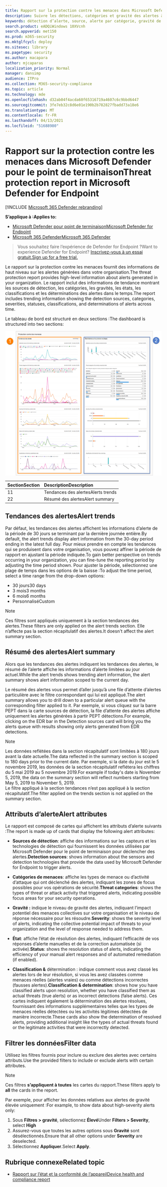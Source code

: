```yaml
---
title: Rapport sur la protection contre les menaces dans Microsoft Defender pour le point de terminaison
description: Suivre les détections, catégories et gravité des alertes à l’aide du rapport de protection contre les menaces
keywords: détection d’alerte, source, alerte par catégorie, gravité de l’alerte, classification des alertes, détermination
search.product: eADQiWindows 10XVcnh
search.appverid: met150
ms.prod: m365-security
ms.mktglfcycl: deploy
ms.sitesec: library
ms.pagetype: security
ms.author: macapara
author: mjcaparas
localization_priority: Normal
manager: dansimp
audience: ITPro
ms.collection: M365-security-compliance
ms.topic: article
ms.technology: mde
ms.openlocfilehash: d32ab04f4acda60f65316719a4607c6c9bbd6447
ms.sourcegitcommit: 3fe7eb32c8d6e01e190b2b782827fbadd73a18e6
ms.translationtype: MT
ms.contentlocale: fr-FR
ms.lasthandoff: 04/13/2021
ms.locfileid: "51688980"
---
```

# <a name="threat-protection-report-in-microsoft-defender-for-endpoint"></a><span data-ttu-id="e7f4f-104">Rapport sur la protection contre les menaces dans Microsoft Defender pour le point de terminaison</span><span class="sxs-lookup"><span data-stu-id="e7f4f-104">Threat protection report in Microsoft Defender for Endpoint</span></span>

[!INCLUDE [Microsoft 365 Defender rebranding](../../includes/microsoft-defender.md)]


<span data-ttu-id="e7f4f-105">**S’applique à :**</span><span class="sxs-lookup"><span data-stu-id="e7f4f-105">**Applies to:**</span></span>
- [<span data-ttu-id="e7f4f-106">Microsoft Defender pour point de terminaison</span><span class="sxs-lookup"><span data-stu-id="e7f4f-106">Microsoft Defender for Endpoint</span></span>](https://go.microsoft.com/fwlink/p/?linkid=2154037)
- [<span data-ttu-id="e7f4f-107">Microsoft 365 Defender</span><span class="sxs-lookup"><span data-stu-id="e7f4f-107">Microsoft 365 Defender</span></span>](https://go.microsoft.com/fwlink/?linkid=2118804)


> <span data-ttu-id="e7f4f-108">Vous souhaitez faire l’expérience de Defender for Endpoint ?</span><span class="sxs-lookup"><span data-stu-id="e7f4f-108">Want to experience Defender for Endpoint?</span></span> [<span data-ttu-id="e7f4f-109">Inscrivez-vous à un essai gratuit.</span><span class="sxs-lookup"><span data-stu-id="e7f4f-109">Sign up for a free trial.</span></span>](https://www.microsoft.com/microsoft-365/windows/microsoft-defender-atp?ocid=docs-wdatp-pullalerts-abovefoldlink) 

<span data-ttu-id="e7f4f-110">Le rapport sur la protection contre les menaces fournit des informations de haut niveau sur les alertes générées dans votre organisation.</span><span class="sxs-lookup"><span data-stu-id="e7f4f-110">The threat protection report provides high-level information about alerts generated in your organization.</span></span> <span data-ttu-id="e7f4f-111">Le rapport inclut des informations de tendance montrant les sources de détection, les catégories, les gravités, les états, les classifications et les déterminations des alertes dans le temps.</span><span class="sxs-lookup"><span data-stu-id="e7f4f-111">The report includes trending information showing the detection sources, categories, severities, statuses, classifications, and determinations of alerts across time.</span></span>

<span data-ttu-id="e7f4f-112">Le tableau de bord est structuré en deux sections :</span><span class="sxs-lookup"><span data-stu-id="e7f4f-112">The dashboard is structured into two sections:</span></span>

![Image du rapport sur la protection contre les menaces](images/threat-protection-reports.png)

<span data-ttu-id="e7f4f-114">Section</span><span class="sxs-lookup"><span data-stu-id="e7f4f-114">Section</span></span> | <span data-ttu-id="e7f4f-115">Description</span><span class="sxs-lookup"><span data-stu-id="e7f4f-115">Description</span></span> 
:---|:---
<span data-ttu-id="e7f4f-116">1</span><span class="sxs-lookup"><span data-stu-id="e7f4f-116">1</span></span> | <span data-ttu-id="e7f4f-117">Tendances des alertes</span><span class="sxs-lookup"><span data-stu-id="e7f4f-117">Alerts trends</span></span>
<span data-ttu-id="e7f4f-118">2</span><span class="sxs-lookup"><span data-stu-id="e7f4f-118">2</span></span> | <span data-ttu-id="e7f4f-119">Résumé des alertes</span><span class="sxs-lookup"><span data-stu-id="e7f4f-119">Alert summary</span></span>

## <a name="alert-trends"></a><span data-ttu-id="e7f4f-120">Tendances des alertes</span><span class="sxs-lookup"><span data-stu-id="e7f4f-120">Alert trends</span></span>
<span data-ttu-id="e7f4f-121">Par défaut, les tendances des alertes affichent les informations d’alerte de la période de 30 jours se terminant par la dernière journée entière.</span><span class="sxs-lookup"><span data-stu-id="e7f4f-121">By default, the alert trends display alert information from the 30-day period ending in the latest full day.</span></span> <span data-ttu-id="e7f4f-122">Pour mieux prendre en compte les tendances qui se produisent dans votre organisation, vous pouvez affiner la période de rapport en ajustant la période indiquée.</span><span class="sxs-lookup"><span data-stu-id="e7f4f-122">To gain better perspective on trends occurring in your organization, you can fine-tune the reporting period by adjusting the time period shown.</span></span> <span data-ttu-id="e7f4f-123">Pour ajuster la période, sélectionnez une plage de temps dans les options de la baisse :</span><span class="sxs-lookup"><span data-stu-id="e7f4f-123">To adjust the time period, select a time range from the drop-down options:</span></span>

- <span data-ttu-id="e7f4f-124">30 jours</span><span class="sxs-lookup"><span data-stu-id="e7f4f-124">30 days</span></span>
- <span data-ttu-id="e7f4f-125">3 mois</span><span class="sxs-lookup"><span data-stu-id="e7f4f-125">3 months</span></span>
- <span data-ttu-id="e7f4f-126">6 mois</span><span class="sxs-lookup"><span data-stu-id="e7f4f-126">6 months</span></span>
- <span data-ttu-id="e7f4f-127">Personnalisé</span><span class="sxs-lookup"><span data-stu-id="e7f4f-127">Custom</span></span>

>[!NOTE]
><span data-ttu-id="e7f4f-128">Ces filtres sont appliqués uniquement à la section tendances des alertes.</span><span class="sxs-lookup"><span data-stu-id="e7f4f-128">These filters are only applied on the alert trends section.</span></span> <span data-ttu-id="e7f4f-129">Elle n’affecte pas la section récapitulatif des alertes.</span><span class="sxs-lookup"><span data-stu-id="e7f4f-129">It doesn't affect the alert summary section.</span></span>


## <a name="alert-summary"></a><span data-ttu-id="e7f4f-130">Résumé des alertes</span><span class="sxs-lookup"><span data-stu-id="e7f4f-130">Alert summary</span></span>
<span data-ttu-id="e7f4f-131">Alors que les tendances des alertes indiquent les tendances des alertes, le résumé de l’alerte affiche les informations d’alerte limitées au jour actuel.</span><span class="sxs-lookup"><span data-stu-id="e7f4f-131">While the alert trends shows trending alert information, the alert summary shows alert information scoped to the current day.</span></span>

 <span data-ttu-id="e7f4f-132">Le résumé des alertes vous permet d’aller jusqu’à une file d’attente d’alertes particulière avec le filtre correspondant qui lui est appliqué.</span><span class="sxs-lookup"><span data-stu-id="e7f4f-132">The alert summary allows you to drill down to a particular alert queue with the corresponding filter applied to it.</span></span> <span data-ttu-id="e7f4f-133">Par exemple, si vous cliquez sur la barre PEPT dans la carte sources de détection, la file d’attente des alertes affiche uniquement les alertes générées à partir PEPT détections.</span><span class="sxs-lookup"><span data-stu-id="e7f4f-133">For example, clicking on the EDR bar in the Detection sources card will bring you the alerts queue with results showing only alerts generated from EDR detections.</span></span> 

>[!NOTE]
><span data-ttu-id="e7f4f-134">Les données reflétées dans la section récapitulatif sont limitées à 180 jours avant la date actuelle.</span><span class="sxs-lookup"><span data-stu-id="e7f4f-134">The data reflected in the summary section is scoped to 180 days prior to the current date.</span></span> <span data-ttu-id="e7f4f-135">Par exemple, si la date du jour est le 5 novembre 2019, les données de la section récapitulatif reflétera les chiffres du 5 mai 2019 au 5 novembre 2019.</span><span class="sxs-lookup"><span data-stu-id="e7f4f-135">For example if today's date is November 5, 2019, the data on the summary section will reflect numbers starting from May 5, 2019 to November 5, 2019.</span></span><br>
> <span data-ttu-id="e7f4f-136">Le filtre appliqué à la section tendances n’est pas appliqué à la section récapitulatif.</span><span class="sxs-lookup"><span data-stu-id="e7f4f-136">The filter applied on the trends section is not applied on the summary section.</span></span> 

## <a name="alert-attributes"></a><span data-ttu-id="e7f4f-137">Attributs d’alerte</span><span class="sxs-lookup"><span data-stu-id="e7f4f-137">Alert attributes</span></span>
<span data-ttu-id="e7f4f-138">Le rapport est composé de cartes qui affichent les attributs d’alerte suivants :</span><span class="sxs-lookup"><span data-stu-id="e7f4f-138">The report is made up of cards that display the following alert attributes:</span></span>

- <span data-ttu-id="e7f4f-139">**Sources de détection**: affiche des informations sur les capteurs et les technologies de détection qui fournissent les données utilisées par Microsoft Defender pour le point de terminaison pour déclencher des alertes.</span><span class="sxs-lookup"><span data-stu-id="e7f4f-139">**Detection sources**: shows information about the sensors and detection technologies that provide the data used by Microsoft Defender for Endpoint to trigger alerts.</span></span>

- <span data-ttu-id="e7f4f-140">**Catégories de menaces**: affiche les types de menace ou d’activité d’attaque qui ont déclenché des alertes, indiquant les zones de focus possibles pour vos opérations de sécurité.</span><span class="sxs-lookup"><span data-stu-id="e7f4f-140">**Threat categories**: shows the types of threat or attack activity that triggered alerts, indicating possible focus areas for your security operations.</span></span>

- <span data-ttu-id="e7f4f-141">**Gravité :** indique le niveau de gravité des alertes, indiquant l’impact potentiel des menaces collectives sur votre organisation et le niveau de réponse nécessaire pour les résoudre.</span><span class="sxs-lookup"><span data-stu-id="e7f4f-141">**Severity**: shows the severity level of alerts, indicating the collective potential impact of threats to your organization and the level of response needed to address them.</span></span>

- <span data-ttu-id="e7f4f-142">**État**: affiche l’état de résolution des alertes, indiquant l’efficacité de vos réponses d’alerte manuelles et de la correction automatisée (si activée).</span><span class="sxs-lookup"><span data-stu-id="e7f4f-142">**Status**: shows the resolution status of alerts, indicating the efficiency of your manual alert responses and of automated remediation (if enabled).</span></span> 

- <span data-ttu-id="e7f4f-143">**Classification &** détermination : indique comment vous avez classé les alertes lors de leur résolution, si vous les avez classées comme menaces réelles (alertes vraies) ou comme détections incorrectes (fausses alertes).</span><span class="sxs-lookup"><span data-stu-id="e7f4f-143">**Classification & determination**: shows how you have classified alerts upon resolution, whether you have classified them as actual threats (true alerts) or as incorrect detections (false alerts).</span></span> <span data-ttu-id="e7f4f-144">Ces cartes indiquent également la détermination des alertes résolues, fournissant des informations supplémentaires telles que les types de menaces réelles détectées ou les activités légitimes détectées de manière incorrecte.</span><span class="sxs-lookup"><span data-stu-id="e7f4f-144">These cards also show the determination of resolved alerts, providing additional insight like the types of actual threats found or the legitimate activities that were incorrectly detected.</span></span>


 

## <a name="filter-data"></a><span data-ttu-id="e7f4f-145">Filtrer les données</span><span class="sxs-lookup"><span data-stu-id="e7f4f-145">Filter data</span></span>

<span data-ttu-id="e7f4f-146">Utilisez les filtres fournis pour inclure ou exclure des alertes avec certains attributs.</span><span class="sxs-lookup"><span data-stu-id="e7f4f-146">Use the provided filters to include or exclude alerts with certain attributes.</span></span>

>[!NOTE]
><span data-ttu-id="e7f4f-147">Ces filtres **s’appliquent à toutes** les cartes du rapport.</span><span class="sxs-lookup"><span data-stu-id="e7f4f-147">These filters apply to **all** the cards in the report.</span></span>

<span data-ttu-id="e7f4f-148">Par exemple, pour afficher les données relatives aux alertes de gravité élevée uniquement :</span><span class="sxs-lookup"><span data-stu-id="e7f4f-148">For example, to show data about high-severity alerts only:</span></span>

1. <span data-ttu-id="e7f4f-149">Sous **Filtres > gravité**, sélectionnez **Élevé**</span><span class="sxs-lookup"><span data-stu-id="e7f4f-149">Under **Filters > Severity**, select **High**</span></span>
2. <span data-ttu-id="e7f4f-150">Assurez-vous que toutes les autres options sous **Gravité** sont désélectionnés.</span><span class="sxs-lookup"><span data-stu-id="e7f4f-150">Ensure that all other options under **Severity** are deselected.</span></span>
3. <span data-ttu-id="e7f4f-151">Sélectionnez **Appliquer**.</span><span class="sxs-lookup"><span data-stu-id="e7f4f-151">Select **Apply**.</span></span> 

## <a name="related-topic"></a><span data-ttu-id="e7f4f-152">Rubrique connexe</span><span class="sxs-lookup"><span data-stu-id="e7f4f-152">Related topic</span></span>
- [<span data-ttu-id="e7f4f-153">Rapport sur l’état et la conformité de l’appareil</span><span class="sxs-lookup"><span data-stu-id="e7f4f-153">Device health and compliance report</span></span>](machine-reports.md)
